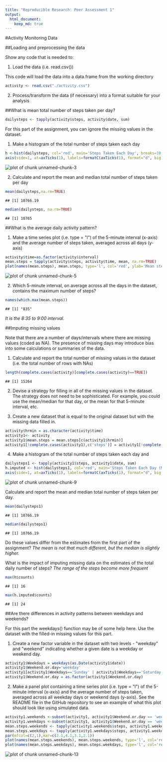 ```yaml
---
title: "Reproducible Research: Peer Assessment 1"
output: 
  html_document:
    keep_md: true
---
```



#Activity Monitoring Data


##Loading and preprocessing the data

Show any code that is needed to:

1. Load the data (i.e. read.csv())  

This code  will load the data into a data.frame from the working directory


```r
activity <- read.csv("./activity.csv")
```

2. Process/transform the data (if necessary) into a format suitable for your analysis

##What is mean total number of steps taken per day?


```r
dailysteps <- tapply(activity$steps, activity$date, sum)
```

For this part of the assignment, you can ignore the missing values in the dataset.

1. Make a histogram of the total number of steps taken each day


```r
h <-hist(dailysteps, col='red', main='Steps Taken Each Day', breaks=10, xaxt="n")
axis(side=1, at=axTicks(1), labels=formatC(axTicks(1), format="d", big.mark=','))
```

![plot of chunk unnamed-chunk-3](figure/unnamed-chunk-3-1.png) 

2. Calculate and report the mean and median total number of steps taken per day

```r
mean(dailysteps,na.rm=TRUE)
```

```
## [1] 10766.19
```

```r
median(dailysteps, na.rm=TRUE)
```

```
## [1] 10765
```

##What is the average daily activity pattern?

1. Make a time series plot (i.e. type = "l") of the 5-minute interval (x-axis) and the average number of steps taken, averaged across all days (y-axis)


```r
activity$time=as.factor(activity$interval)
mean.steps = tapply(activity$steps, activity$time, mean, na.rm=TRUE)
plot(names(mean.steps), mean.steps, type='l', col='red', ylab='Mean steps per time interval', xlab='Time interval')
```

![plot of chunk unnamed-chunk-5](figure/unnamed-chunk-5-1.png) 

2. Which 5-minute interval, on average across all the days in the dataset, contains the maximum number of steps?


```r
names(which.max(mean.steps))
```

```
## [1] "835"
```

*It is the 8:35 to 9:00 interval.*

##Imputing missing values


Note that there are a number of days/intervals where there are missing values (coded as NA).
The presence of missing days may introduce bias into some calculations or summaries of the data.

1. Calculate and report the total number of missing values in the dataset (i.e. the total number of rows with NAs)


```r
length(complete.cases(activity)[complete.cases(activity)==TRUE])
```

```
## [1] 15264
```

2. Devise a strategy for filling in all of the missing values in the dataset. The strategy does not need to be sophisticated. For example, you could use the mean/median for that day, or the mean for that 5-minute interval, etc.

3. Create a new dataset that is equal to the original dataset but with the missing data filled in.


```r
activity$hrmin = as.character(activity$time)
activity1<- activity
activity1$mean.steps = mean.steps[c(activity1$hrmin)]
activity1[!complete.cases(activity1),c('steps')] = activity1[!complete.cases(activity1),c('mean.steps')]
```


4. Make a histogram of the total number of steps taken each day and 


```r
dailysteps1 <- tapply(activity1$steps, activity1$date, sum)
h.imputed <- hist(dailysteps1, col='red', main='Steps Taken Each Day (Missing values imputed)', breaks=10, xaxt="n")
axis(side=1, at=axTicks(1), labels=formatC(axTicks(1), format="d", big.mark=','))
```

![plot of chunk unnamed-chunk-9](figure/unnamed-chunk-9-1.png) 

Calculate and report the mean and median total number of steps taken per day. 


```r
mean(dailysteps1)
```

```
## [1] 10766.19
```

```r
median(dailysteps1)
```

```
## [1] 10766.19
```

Do these values differ from the estimates from the first part of the assignment? 
*The mean is not that much different, but the median is slightly higher.*


What is the impact of imputing missing data on the estimates of the total daily number of steps?
*The range of the steps become more frequent*


```r
max(h$counts)
```

```
## [1] 16
```

```r
max(h.imputed$counts)
```

```
## [1] 24
```


##Are there differences in activity patterns between weekdays and weekends?

For this part the weekdays() function may be of some help here. 
Use the dataset with the filled-in missing values for this part.

1. Create a new factor variable in the dataset with two levels - "weekday" and "weekend" indicating whether a given date is a weekday or weekend day.


```r
activity1$Weekdays = weekdays(as.Date(activity1$date))
activity1$Weekend.or.day='weekday'
activity1[activity1$Weekdays=='Sunday' | activity1$Weekdays=='Saturday',c('Weekend.or.day')] = 'weekend'
activity1$Weekend.or.day = as.factor(activity1$Weekend.or.day)
```


2. Make a panel plot containing a time series plot (i.e. type = "l") of the 5-minute interval (x-axis) and the average number of steps taken, averaged across all weekday days or weekend days (y-axis). See the README file in the GitHub repository to see an example of what this plot should look like using simulated data.


```r
activity1.weekends <-subset(activity1, activity1$Weekend.or.day == 'weekend')
activity1.weekdays <-subset(activity1, activity1$Weekend.or.day == 'weekday')
mean.steps.weekends <- tapply(activity1.weekends$steps, activity1.weekends$time, mean, na.rm=TRUE)
mean.steps.weekdays <- tapply(activity1.weekdays$steps, activity1.weekdays$time, mean, na.rm=TRUE)
par(mfcol=c(2,1),mar=c(2.1,4.1,3.1,2.1))
plot(names(mean.steps.weekends), mean.steps.weekends, type='l', col='red', ylab='Mean steps per time interval', xlab='Time interval', main='Weekends')
plot(names(mean.steps.weekdays), mean.steps.weekdays, type='l', col='red', ylab='Mean steps per time interval', xlab='Time interval', main='Weekdays')
```

![plot of chunk unnamed-chunk-13](figure/unnamed-chunk-13-1.png) 



